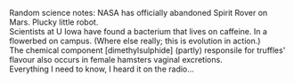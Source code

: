 <p>Random science notes:
NASA has officially abandoned Spirit Rover on Mars. Plucky little robot.
<br/>
Scientists at U Iowa have found a bacterium that lives on caffeine. In a flowerbed on campus. (Where else really; this is evolution in action.)
<br/>
The chemical component [dimethylsulphide] (partly) responsile for truffles' flavour also occurs in female hamsters vaginal excretions.
<br/>
Everything I need to know, I heard it on the radio...</p>
